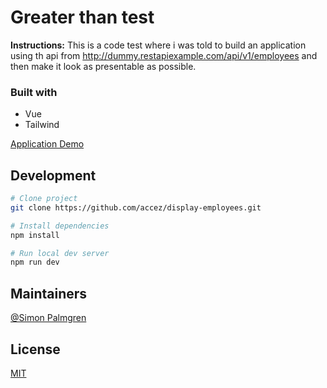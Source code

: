 # Greater than test

**Instructions:** This is a code test where i was told to build an application using th api from http://dummy.restapiexample.com/api/v1/employees and then make it look as presentable as possible. 

### Built with
- Vue
- Tailwind

[Application Demo](https://still-peak-37738.herokuapp.com/)


## Development

```bash
# Clone project
git clone https://github.com/accez/display-employees.git

# Install dependencies
npm install

# Run local dev server
npm run dev
```

## Maintainers

[@Simon Palmgren](https://github.com/accez)


## License

[MIT](https://choosealicense.com/licenses/mit/)